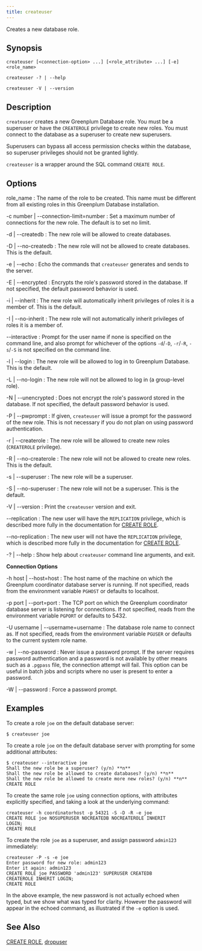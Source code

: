 ```yaml
---
title: createuser 
---
```


Creates a new database role.

## <a id="section2"></a>Synopsis 

``` {#client_util_synopsis}
createuser [<connection-option> ...] [<role_attribute> ...] [-e] <role_name>

createuser -? | --help 

createuser -V | --version
```

## <a id="section3"></a>Description 

`createuser` creates a new Greenplum Database role. You must be a superuser or have the `CREATEROLE` privilege to create new roles. You must connect to the database as a superuser to create new superusers.

Superusers can bypass all access permission checks within the database, so superuser privileges should not be granted lightly.

`createuser` is a wrapper around the SQL command `CREATE ROLE`.

## <a id="section4"></a>Options 

role\_name
:   The name of the role to be created. This name must be different from all existing roles in this Greenplum Database installation.

-c number \| --connection-limit=number
:   Set a maximum number of connections for the new role. The default is to set no limit.

-d \| --createdb
:   The new role will be allowed to create databases.

-D \| --no-createdb
:   The new role will not be allowed to create databases. This is the default.

-e \| --echo
:   Echo the commands that `createuser` generates and sends to the server.

-E \| --encrypted
:   Encrypts the role's password stored in the database. If not specified, the default password behavior is used.

-i \| --inherit
:   The new role will automatically inherit privileges of roles it is a member of. This is the default.

-I \| --no-inherit
:   The new role will not automatically inherit privileges of roles it is a member of.

--interactive
:   Prompt for the user name if none is specified on the command line, and also prompt for whichever of the options `-d`/`-D`, `-r`/`-R`, `-s`/`-S` is not specified on the command line.

-l \| --login
:   The new role will be allowed to log in to Greenplum Database. This is the default.

-L \| --no-login
:   The new role will not be allowed to log in \(a group-level role\).

-N \| --unencrypted
:   Does not encrypt the role's password stored in the database. If not specified, the default password behavior is used.

-P \| --pwprompt
:   If given, `createuser` will issue a prompt for the password of the new role. This is not necessary if you do not plan on using password authentication.

-r \| --createrole
:   The new role will be allowed to create new roles \(`CREATEROLE` privilege\).

-R \| --no-createrole
:   The new role will not be allowed to create new roles. This is the default.

-s \| --superuser
:   The new role will be a superuser.

-S \| --no-superuser
:   The new role will not be a superuser. This is the default.

-V \| --version
:   Print the `createuser` version and exit.

--replication
:   The new user will have the `REPLICATION` privilege, which is described more fully in the documentation for [CREATE ROLE](../../ref_guide/sql_commands/CREATE_ROLE.html).

--no-replication
:   The new user will not have the `REPLICATION` privilege, which is described more fully in the documentation for [CREATE ROLE](../../ref_guide/sql_commands/CREATE_ROLE.html).

-? \| --help
:   Show help about `createuser` command line arguments, and exit.

**Connection Options**

-h host \| --host=host
:   The host name of the machine on which the Greenplum coordinator database server is running. If not specified, reads from the environment variable `PGHOST` or defaults to localhost.

-p port \| --port=port
:   The TCP port on which the Greenplum coordinator database server is listening for connections. If not specified, reads from the environment variable `PGPORT` or defaults to 5432.

-U username \| --username=username
:   The database role name to connect as. If not specified, reads from the environment variable `PGUSER` or defaults to the current system role name.

-w \| --no-password
:   Never issue a password prompt. If the server requires password authentication and a password is not available by other means such as a `.pgpass` file, the connection attempt will fail. This option can be useful in batch jobs and scripts where no user is present to enter a password.

-W \| --password
:   Force a password prompt.

## <a id="section6"></a>Examples 

To create a role `joe` on the default database server:

```
$ createuser joe
```

To create a role `joe` on the default database server with prompting for some additional attributes:

```
$ createuser --interactive joe
Shall the new role be a superuser? (y/n) **n**
Shall the new role be allowed to create databases? (y/n) **n**
Shall the new role be allowed to create more new roles? (y/n) **n**
CREATE ROLE
```

To create the same role `joe` using connection options, with attributes explicitly specified, and taking a look at the underlying command:

```
createuser -h coordinatorhost -p 54321 -S -D -R -e joe
CREATE ROLE joe NOSUPERUSER NOCREATEDB NOCREATEROLE INHERIT 
LOGIN;
CREATE ROLE
```

To create the role `joe` as a superuser, and assign password `admin123` immediately:

```
createuser -P -s -e joe
Enter password for new role: admin123
Enter it again: admin123
CREATE ROLE joe PASSWORD 'admin123' SUPERUSER CREATEDB 
CREATEROLE INHERIT LOGIN;
CREATE ROLE
```

In the above example, the new password is not actually echoed when typed, but we show what was typed for clarity. However the password will appear in the echoed command, as illustrated if the `-e` option is used.

## <a id="section7"></a>See Also 

[CREATE ROLE](../../ref_guide/sql_commands/CREATE_ROLE.html), [dropuser](dropuser.html)

